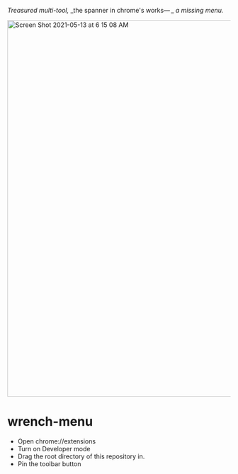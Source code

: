 _Treasured multi-tool,_
_the spanner in chrome's works— _
_a missing menu._

<img width="849" alt="Screen Shot 2021-05-13 at 6 15 08 AM" src="https://user-images.githubusercontent.com/563095/118130966-cd9b7500-b3b2-11eb-9bb0-06b050fad357.png">

# wrench-menu

- Open chrome://extensions
- Turn on Developer mode
- Drag the root directory of this repository in.
- Pin the toolbar button

